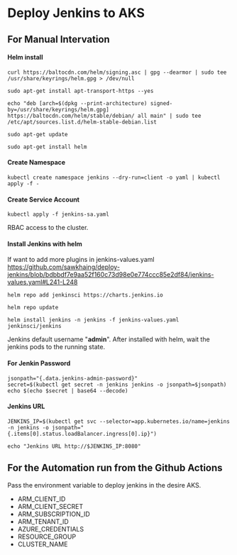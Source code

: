 # Deploy Jenkins to AKS
## For Manual Intervation
#### Helm install
<pre><code>curl https://baltocdn.com/helm/signing.asc | gpg --dearmor | sudo tee /usr/share/keyrings/helm.gpg > /dev/null</code></pre>
<pre><code>sudo apt-get install apt-transport-https --yes</code></pre>
<pre><code>echo "deb [arch=$(dpkg --print-architecture) signed-by=/usr/share/keyrings/helm.gpg] https://baltocdn.com/helm/stable/debian/ all main" | sudo tee /etc/apt/sources.list.d/helm-stable-debian.list</code></pre>
<pre><code>sudo apt-get update</code></pre>
<pre><code>sudo apt-get install helm</code></pre>

#### Create Namespace
<pre><code>kubectl create namespace jenkins --dry-run=client -o yaml | kubectl apply -f -</code></pre>

#### Create Service Account
<pre><code>kubectl apply -f jenkins-sa.yaml</code></pre>
RBAC access to the cluster.

#### Install Jenkins with helm
If want to add more plugins in jenkins-values.yaml https://github.com/sawkhaing/deploy-jenkins/blob/bdbbdf7e9aa52f160c73d98e0e774ccc85e2df84/jenkins-values.yaml#L241-L248
<pre><code>helm repo add jenkinsci https://charts.jenkins.io</code></pre>
<pre><code>helm repo update</code></pre>
<pre><code>helm install jenkins -n jenkins -f jenkins-values.yaml jenkinsci/jenkins</code></pre>
Jenkins default username "**admin**".
After installed with helm, wait the jenkins pods to the running state.

#### For Jenkin Password
<pre><code>jsonpath="{.data.jenkins-admin-password}"
secret=$(kubectl get secret -n jenkins jenkins -o jsonpath=$jsonpath)
echo $(echo $secret | base64 --decode)</code></pre>

#### Jenkins URL
<pre><code>JENKINS_IP=$(kubectl get svc --selector=app.kubernetes.io/name=jenkins -n jenkins -o jsonpath="{.items[0].status.loadBalancer.ingress[0].ip}")</code></pre>
<pre><code>echo "Jenkins URL http://$JENKINS_IP:8080"</code></pre>

## For the Automation run from the Github Actions
Pass the environment variable to deploy jenkins in the desire AKS.
- ARM_CLIENT_ID
- ARM_CLIENT_SECRET
- ARM_SUBSCRIPTION_ID
- ARM_TENANT_ID
- AZURE_CREDENTIALS
- RESOURCE_GROUP
- CLUSTER_NAME